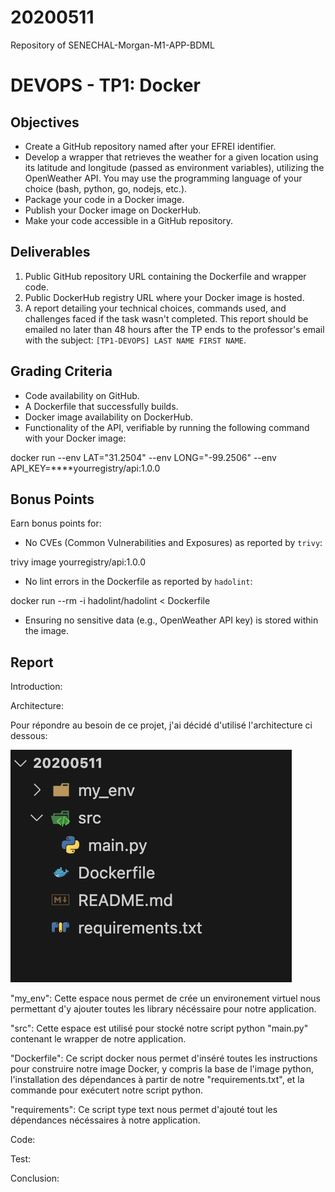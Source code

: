 # 20200511
Repository of SENECHAL-Morgan-M1-APP-BDML

# DEVOPS - TP1: Docker

## Objectives
- Create a GitHub repository named after your EFREI identifier.
- Develop a wrapper that retrieves the weather for a given location using its latitude and longitude (passed as environment variables), utilizing the OpenWeather API. You may use the programming language of your choice (bash, python, go, nodejs, etc.).
- Package your code in a Docker image.
- Publish your Docker image on DockerHub.
- Make your code accessible in a GitHub repository.

## Deliverables

1. Public GitHub repository URL containing the Dockerfile and wrapper code.
2. Public DockerHub registry URL where your Docker image is hosted.
3. A report detailing your technical choices, commands used, and challenges faced if the task wasn't completed. This report should be emailed no later than 48 hours after the TP ends to the professor's email with the subject: `[TP1-DEVOPS] LAST NAME FIRST NAME`.

## Grading Criteria

- Code availability on GitHub.
- A Dockerfile that successfully builds.
- Docker image availability on DockerHub.
- Functionality of the API, verifiable by running the following command with your Docker image:

docker run --env LAT="31.2504" --env LONG="-99.2506" --env API_KEY=****yourregistry/api:1.0.0


## Bonus Points

Earn bonus points for:

- No CVEs (Common Vulnerabilities and Exposures) as reported by `trivy`:

trivy image yourregistry/api:1.0.0

- No lint errors in the Dockerfile as reported by `hadolint`:

docker run --rm -i hadolint/hadolint < Dockerfile

- Ensuring no sensitive data (e.g., OpenWeather API key) is stored within the image.

## Report

Introduction:



Architecture: 

Pour répondre au besoin de ce projet, j'ai décidé d'utilisé l'architecture ci dessous: 

![Texte alternatif](images/General-Shape.png)

"my_env": Cette espace nous permet de crée un environement virtuel nous permettant d'y ajouter toutes les library nécéssaire pour notre application.

"src": Cette espace est utilisé pour stocké notre script python "main.py" contenant le wrapper de notre application.

"Dockerfile": Ce script docker nous permet d'inséré toutes les instructions pour construire notre image Docker, y compris la base de l'image python, l'installation des dépendances à partir de notre "requirements.txt", et la commande pour exécutert notre script python. 

"requirements": Ce script type text nous permet d'ajouté tout les dépendances nécéssaires à notre application.

Code: 

Test:

Conclusion:










